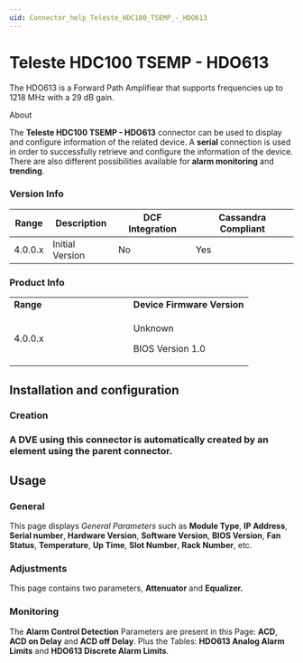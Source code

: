 ```yaml
---
uid: Connector_help_Teleste_HDC100_TSEMP_-_HDO613
---
```


# Teleste HDC100 TSEMP - HDO613

The HDO613 is a Forward Path Amplifiear that supports frequencies up to 1218 MHz with a 29 dB gain.

About

The **Teleste HDC100 TSEMP - HDO613** connector can be used to display and configure information of the related device. A **serial** connection is used in order to successfully retrieve and configure the information of the device. There are also different possibilities available for **alarm monitoring** and **trending**.

### Version Info

| **Range** | **Description** | **DCF Integration** | **Cassandra Compliant** |
|------------------|-----------------|---------------------|-------------------------|
| 4.0.0.x          | Initial Version | No                  | Yes                     |

### Product Info

<table>
<colgroup>
<col style="width: 50%" />
<col style="width: 50%" />
</colgroup>
<tbody>
<tr class="odd">
<td><strong>Range</strong></td>
<td><strong>Device Firmware Version</strong></td>
</tr>
<tr class="even">
<td>4.0.0.x</td>
<td><p>Unknown</p>
<p>BIOS Version 1.0</p></td>
</tr>
</tbody>
</table>

## Installation and configuration

### Creation

### A DVE using this connector is automatically created by an element using the parent connector.

## Usage

### General

This page displays *General Parameters* such as **Module Type**, **IP Address**, **Serial number**, **Hardware Version**, **Software Version**, **BIOS Version**, **Fan Status**, **Temperature**, **Up Time**, **Slot Number**, **Rack Number**, etc.

### Adjustments

This page contains two parameters, **Attenuator** and **Equalizer.**

### Monitoring

The **Alarm Control Detection** Parameters are present in this Page: **ACD**, **ACD on Delay** and **ACD off Delay**. Plus the Tables: **HDO613 Analog Alarm Limits** and **HDO613 Discrete Alarm Limits**.
